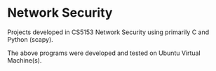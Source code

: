 # Network Security

Projects developed in CS5153 Network Security using primarily C and Python (scapy).

The above programs were developed and tested on Ubuntu Virtual Machine(s).
